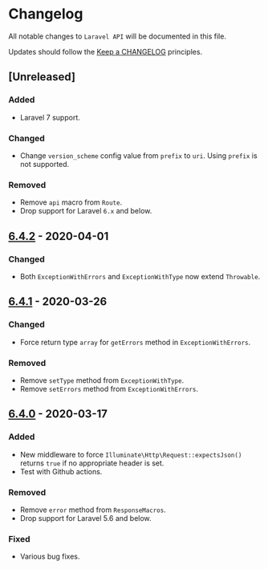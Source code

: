 # Changelog

All notable changes to `Laravel API` will be documented in this file.

Updates should follow the [Keep a CHANGELOG](http://keepachangelog.com/) principles.

<!-- ## [Unreleased]

### Added

### Changed

### Deprecated

### Removed

### Fixed -->

## [Unreleased]

### Added
- Laravel 7 support.

### Changed
- Change `version_scheme` config value from `prefix` to `uri`. Using `prefix` is not supported.

### Removed
- Remove `api` macro from `Route`.
- Drop support for Laravel `6.x` and below.

## [6.4.2](https://github.com/jenky/laravel-api/compare/6.4.1...6.4.2) - 2020-04-01

### Changed
- Both `ExceptionWithErrors` and `ExceptionWithType` now extend `Throwable`.

## [6.4.1](https://github.com/jenky/laravel-api/compare/6.4.0...6.4.1) - 2020-03-26

### Changed
- Force return type `array` for `getErrors` method in `ExceptionWithErrors`.

### Removed
- Remove `setType` method from `ExceptionWithType`.
- Remove `setErrors` method from `ExceptionWithErrors`.

## [6.4.0](https://github.com/jenky/laravel-api/compare/6.3.3...6.4.0) - 2020-03-17

### Added
- New middleware to force `Illuminate\Http\Request::expectsJson()` returns `true` if no appropriate header is set.
- Test with Github actions.

### Removed
- Remove `error` method from `ResponseMacros`.
- Drop support for Laravel 5.6 and below.

### Fixed
- Various bug fixes.
